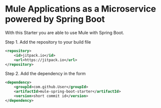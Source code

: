 Mule Applications as a Microservice powered by Spring Boot
==========================================================
<!-- [![Build Status](https://travis-ci.org/denschu/mule-spring-boot-starter.png?branch=master)](https://travis-ci.org/codecentric/mule-spring-boot-starter) -->

With this Starter you are able to use Mule with Spring Boot.


Step 1. Add the <TBD> repository to your build file  
```xml
<repository>
    <id>jitpack.io</id>
    <url>https://jitpack.io</url>
</repository>
```
	
Step 2. Add the dependency in the form 
```xml
<dependency>
    <groupId>com.github.User</groupId>
    <artifactId>mule-spring-boot-starter</artifactId>
    <version>short commit id</version>
</dependency>
```
